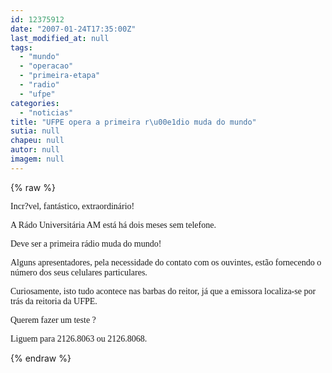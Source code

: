 ```yaml
---
id: 12375912
date: "2007-01-24T17:35:00Z"
last_modified_at: null
tags:
  - "mundo"
  - "operacao"
  - "primeira-etapa"
  - "radio"
  - "ufpe"
categories:
  - "noticias"
title: "UFPE opera a primeira r\u00e1dio muda do mundo"
sutia: null
chapeu: null
autor: null
imagem: null
---
```

{% raw %}
<p><P><FONT face=Verdana>Incr?vel, fantástico, extraordinário! </FONT></P></p>
<p><P><FONT face=Verdana>A Rádo Universitária AM está há dois meses sem telefone. </FONT></P></p>
<p><P><FONT face=Verdana>Deve ser a primeira rádio muda do mundo! </FONT></P></p>
<p><P><FONT face=Verdana>Alguns apresentadores, pela necessidade do contato com os ouvintes, estão fornecendo o número dos seus celulares particulares. </FONT></P></p>
<p><P><FONT face=Verdana>Curiosamente, isto tudo acontece nas barbas do reitor, já que a emissora localiza-se por trás da reitoria da UFPE. </FONT></P></p>
<p><P><FONT face=Verdana>Querem fazer um teste ?</FONT></P></p>
<p><P><FONT face=Verdana>Liguem para 2126.8063 ou 2126.8068.</FONT></P> </p>
{% endraw %}